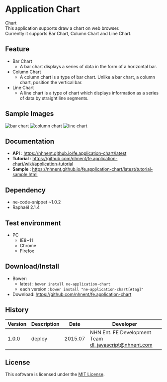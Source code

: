 Application Chart
===============
Chart<br>
This application supports draw a chart on web browser.<br>
Currently it supports Bar Chart, Column Chart and Line Chart.

## Feature

* Bar Chart<br>
   * A bar chart displays a series of data in the form of a horizontal bar.
* Column Chart<br>
   * A column chart is a type of bar chart. Unlike a bar chart, a column chart, position the vertical bar.
* Line Chart<br>
   * A line chart is a type of chart which displays information as a series of data by straight line segments.

## Sample Images

<img alt="bar chart" src="https://cloud.githubusercontent.com/assets/2888775/9031771/6a244320-39f2-11e5-97ff-d3eee2945e83.png">

<img alt="column chart" src="https://cloud.githubusercontent.com/assets/2888775/9031773/6e37196a-39f2-11e5-82b5-cfaf2e511498.png">

<img alt="line chart" src="https://cloud.githubusercontent.com/assets/2888775/9031775/72265540-39f2-11e5-8a9d-74d4d6990ba6.png">

## Documentation
* **API** : https://nhnent.github.io/fe.application-chart/latest
* **Tutorial** : https://github.com/nhnent/fe.application-chart/wiki/application-tutorial
* **Sample** : https://nhnent.github.io/fe.application-chart/latest/tutorial-sample.html

## Dependency
* ne-code-snippet ~1.0.2
* Raphaël 2.1.4

## Test environment
* PC
	* IE8~11
	* Chrome
	* Firefox

## Download/Install
* Bower:
   * latest : `bower install ne-application-chart`
   * each version : `bower install "ne-application-chart[#tag]"`
* Download: https://github.com/nhnent/fe.application-chart

## History
| Version | Description | Date | Developer |
| ---- | ---- | ---- | ---- |
| <a href="https://nhnent.github.io/fe.application-chart/1.0.0">1.0.0</a> | deploy | 2015.07 | NHN Ent. FE Development Team <dl_javascript@nhnent.com> |

## License
This software is licensed under the [MIT License](https://github.com/nhnent/fe.application-chart/blob/master/LICENSE).
